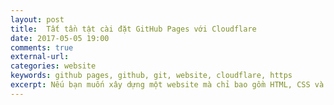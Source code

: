 ```yaml
---
layout: post
title:  Tất tần tật cài đặt GitHub Pages với Cloudflare
date: 2017-05-05 19:00
comments: true
external-url:
categories: website
keywords: github pages, github, git, website, cloudflare, https
excerpt: Nếu bạn muốn xây dựng một website mà chỉ bao gồm HTML, CSS và Javascript. Bạn có thể xây dựng 1 static web hoàn toàn miễn phí phục vụ cho việc học tập hoặc thậm chí cho mục đích kinh doanh với GitHub Pages(https://pages.github.com).
---
```

